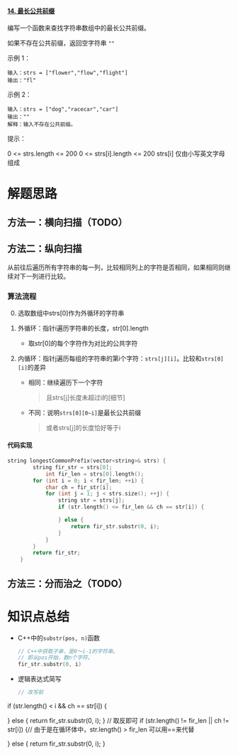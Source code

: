 #### [14. 最长公共前缀](https://leetcode-cn.com/problems/longest-common-prefix/)

编写一个函数来查找字符串数组中的最长公共前缀。

如果不存在公共前缀，返回空字符串 `""`

示例 1：

```
输入：strs = ["flower","flow","flight"]
输出："fl"
```


示例 2：

```
输入：strs = ["dog","racecar","car"]
输出：""
解释：输入不存在公共前缀。
```


提示：

0 <= strs.length <= 200
0 <= strs[i].length <= 200
strs[i] 仅由小写英文字母组成

# 解题思路

## 方法一：横向扫描（TODO）

## 方法二：纵向扫描

从前往后遍历所有字符串的每一列，比较相同列上的字符是否相同，如果相同则继续对下一列进行比较。

### 算法流程

0. 选取数组中strs[0]作为外循环的字符串

1. 外循环：指针i遍历字符串的长度，str[0].length
   
   - 取str[0]的每个字符作为对比的公共字符
2. 内循环：指针j遍历每组的字符串的第i个字符：`strs[j][i]`。比较和`strs[0][i]`的差异
   - 相同：继续遍历下一个字符
   
     > 且strs[j]长度未超过i的[细节]
   
   - 不同：说明`strs[0][0~i]`是最长公共前缀
   
     > 或者strs[j]的长度恰好等于i

#### 代码实现

```c++
string longestCommonPrefix(vector<string>& strs) {
        string fir_str = strs[0];
  			int fir_len = strs[0].length();
        for (int i = 0; i < fir_len; ++i) {
            char ch = fir_str[i];
            for (int j = 1; j < strs.size(); ++j) {
                string str = strs[j];
                if (str.length() <= fir_len && ch == str[i]) {

                } else {
                    return fir_str.substr(0, i);
                }
            }
        }
        return fir_str;
    }
```

## 方法三：分而治之（TODO）

# 知识点总结

- C++中的`substr(pos, n)`函数

  ```c++
  // C++中获取子串，是0～i-1的字符串。
  // 即从pos开始，数n个字符。
  fir_str.substr(0, i)
  ```

- 逻辑表达式简写

  ```c++
  // 改写前
if (str.length() < i && ch == str[i]) {
  
  } else {
    return fir_str.substr(0, i);
  }
  // 取反即可
  if (str.length() != fir_len || ch != str[i]) {// 由于是在循环体中，str.length() > fir_len 可以用==来代替
  
  } else {
    return fir_str.substr(0, i);
  }
  ```

